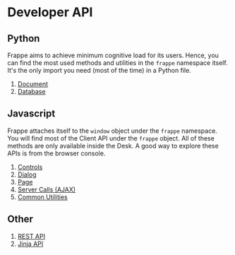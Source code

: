 <!-- base_template: frappe_io/www/frappe/frappe_base.html -->
<!-- add-breadcrumbs -->
<!-- title: Developer API -->
# Developer API

## Python

Frappe aims to achieve minimum cognitive load for its users. Hence, you can find
the most used methods and utilities in the `frappe` namespace itself. It's the
only import you need (most of the time) in a Python file.

1. [Document](/docs/user/en/api/document)
1. [Database](/docs/user/en/api/database)


## Javascript

Frappe attaches itself to the `window` object under the `frappe` namespace. You
will find most of the Client API under the `frappe` object. All of these methods
are only available inside the Desk. A good way to explore these APIs is from the
browser console.

<!-- 1. [Form](/docs/user/en/api/form) -->

1. [Controls](/docs/user/en/api/controls)
1. [Dialog](/docs/user/en/api/dialog)
1. [Page](/docs/user/en/api/page)
1. [Server Calls (AJAX)](/docs/user/en/api/server-calls)
1. [Common Utilities](/docs/user/en/api/js-utils)

## Other

1. [REST API](/docs/user/en/api/rest)
1. [Jinja API](/docs/user/en/api/jinja)
